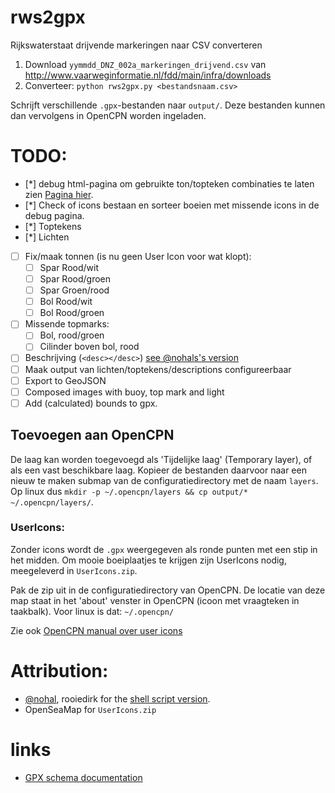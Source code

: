 # rws2gpx

Rijkswaterstaat drijvende markeringen naar CSV converteren

1. Download `yymmdd_DNZ_002a_markeringen_drijvend.csv` van http://www.vaarweginformatie.nl/fdd/main/infra/downloads
2. Converteer: `python rws2gpx.py <bestandsnaam.csv>`

Schrijft verschillende `.gpx`-bestanden naar `output/`. Deze bestanden kunnen dan vervolgens in OpenCPN worden ingeladen.

# TODO:
 - [*] debug html-pagina om gebruikte ton/topteken combinaties te laten zien [Pagina hier](http://jieter.github.io/rws2gpx/debug/).
 - [*] Check of icons bestaan en sorteer boeien met missende icons in de debug pagina.
 - [*] Toptekens
 - [*] Lichten
 - [ ] Fix/maak tonnen (is nu geen User Icon voor wat klopt):
    - [ ] Spar Rood/wit
    - [ ] Spar Rood/groen
    - [ ] Spar Groen/rood
    - [ ] Bol Rood/wit
    - [ ] Bol Rood/groen
 - [ ] Missende topmarks:
    - [ ] Bol, rood/groen
    - [ ] Cilinder boven bol, rood

 - [ ] Beschrijving (`<desc></desc>`) [see @nohals's version](https://github.com/nohal/OpenCPNScripts/blob/master/rws_buoys2gpx.sh#L46)
 - [ ] Maak output van lichten/toptekens/descriptions configureerbaar
 - [ ] Export to GeoJSON
 - [ ] Composed images with buoy, top mark and light
 - [ ] Add (calculated) bounds to gpx.

## Toevoegen aan OpenCPN

De laag kan worden toegevoegd als 'Tijdelijke laag' (Temporary layer), of als een vast beschikbare laag. Kopieer de bestanden daarvoor naar een nieuw te maken submap van de configuratiedirectory met de naam `layers`. Op linux dus `mkdir -p ~/.opencpn/layers && cp output/* ~/.opencpn/layers/`.

### UserIcons:

Zonder icons wordt de `.gpx` weergegeven als ronde punten met een stip in het midden. Om mooie boeiplaatjes te krijgen zijn UserIcons nodig, meegeleverd in `UserIcons.zip`.

Pak de zip uit in de configuratiedirectory van OpenCPN. De locatie van deze map staat in het 'about' venster in OpenCPN (icoon met vraagteken in taakbalk). Voor linux is dat: `~/.opencpn/`

Zie ook [OpenCPN manual over user icons](http://opencpn.org/ocpn/user_icons)

# Attribution:

- [@nohal](https://github.com/nohal/OpenCPNScripts/blob/master/rws_buoys2gpx-osmicons.sh), rooiedirk for the [shell script version](https://github.com/nohal/OpenCPNScripts/blob/master/rws_buoys2gpx-osmicons.sh).
- OpenSeaMap for `UserIcons.zip`

# links
- [GPX schema documentation](http://www.topografix.com/GPX/1/1/)
